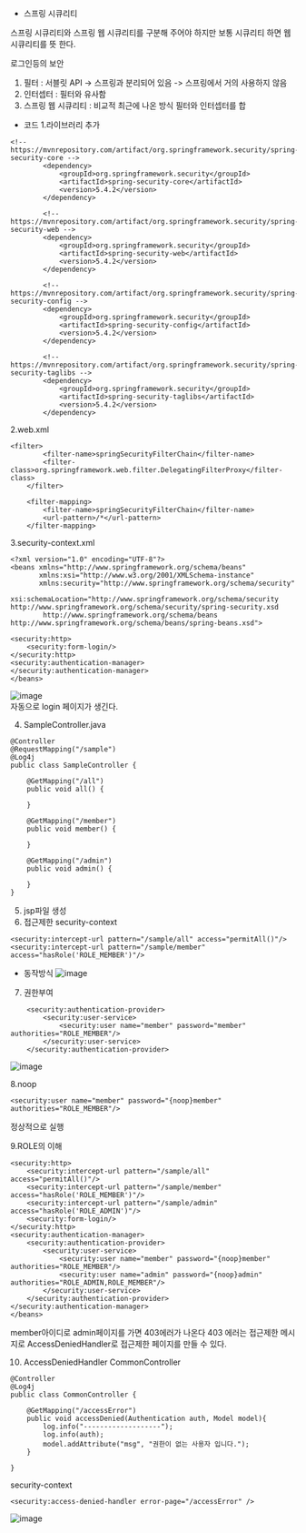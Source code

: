 * 스프링 시큐리티

스프링 시큐리티와 스프링 웹 시큐리티를 구분해 주어야 하지만 보통 시큐리티 하면 웹 시큐리티를 뜻 한다.

로그인등의 보안
1. 필터 : 서블릿 API -> 스프링과 분리되어 있음 -> 스프링에서 거의 사용하지 않음
2. 인터셉터 : 필터와 유사함 
3. 스프링 웹 시큐리티 : 비교적 최근에 나온 방식 필터와 인터셉터를 합

* 코드
1.라이브러리 추가
```
<!-- https://mvnrepository.com/artifact/org.springframework.security/spring-security-core -->
		<dependency>
			<groupId>org.springframework.security</groupId>
			<artifactId>spring-security-core</artifactId>
			<version>5.4.2</version>
		</dependency>

		<!-- https://mvnrepository.com/artifact/org.springframework.security/spring-security-web -->
		<dependency>
			<groupId>org.springframework.security</groupId>
			<artifactId>spring-security-web</artifactId>
			<version>5.4.2</version>
		</dependency>

		<!-- https://mvnrepository.com/artifact/org.springframework.security/spring-security-config -->
		<dependency>
			<groupId>org.springframework.security</groupId>
			<artifactId>spring-security-config</artifactId>
			<version>5.4.2</version>
		</dependency>

		<!-- https://mvnrepository.com/artifact/org.springframework.security/spring-security-taglibs -->
		<dependency>
			<groupId>org.springframework.security</groupId>
			<artifactId>spring-security-taglibs</artifactId>
			<version>5.4.2</version>
		</dependency>
```
2.web.xml
```
<filter>
		<filter-name>springSecurityFilterChain</filter-name>
		<filter-class>org.springframework.web.filter.DelegatingFilterProxy</filter-class>
	</filter>

	<filter-mapping>
		<filter-name>springSecurityFilterChain</filter-name>
		<url-pattern>/*</url-pattern>
	</filter-mapping>
```
3.security-context.xml
```
<?xml version="1.0" encoding="UTF-8"?>
<beans xmlns="http://www.springframework.org/schema/beans"
       xmlns:xsi="http://www.w3.org/2001/XMLSchema-instance"
       xmlns:security="http://www.springframework.org/schema/security"
       xsi:schemaLocation="http://www.springframework.org/schema/security http://www.springframework.org/schema/security/spring-security.xsd
		http://www.springframework.org/schema/beans http://www.springframework.org/schema/beans/spring-beans.xsd">

<security:http>
	<security:form-login/>
</security:http>
<security:authentication-manager>
</security:authentication-manager>
</beans>
```
![image](https://user-images.githubusercontent.com/72544949/111721235-cf5d2680-88a2-11eb-9f9c-8fac4045212c.png)  
자동으로 login 페이지가 생긴다.  

4. SampleController.java
```
@Controller
@RequestMapping("/sample")
@Log4j
public class SampleController {

    @GetMapping("/all")
    public void all() {

    }

    @GetMapping("/member")
    public void member() {

    }

    @GetMapping("/admin")
    public void admin() {

    }
}
```
5. jsp파일 생성
6. 접근제한 security-context
```
<security:intercept-url pattern="/sample/all" access="permitAll()"/>
<security:intercept-url pattern="/sample/member" access="hasRole('ROLE_MEMBER')"/>
```
* 동작방식
![image](https://user-images.githubusercontent.com/72544949/111724832-4f868a80-88a9-11eb-9445-8afc1d09d68d.png)  

7. 권한부여
```
	<security:authentication-provider>
		<security:user-service>
			<security:user name="member" password="member" authorities="ROLE_MEMBER"/>
		</security:user-service>
	</security:authentication-provider>
```
![image](https://user-images.githubusercontent.com/72544949/111726340-1b609900-88ac-11eb-8df0-58e2a1ccb81d.png)

8.noop
```
<security:user name="member" password="{noop}member" authorities="ROLE_MEMBER"/>
```
정상적으로 실행

9.ROLE의 이해
```
<security:http>
	<security:intercept-url pattern="/sample/all" access="permitAll()"/>
	<security:intercept-url pattern="/sample/member" access="hasRole('ROLE_MEMBER')"/>
	<security:intercept-url pattern="/sample/admin" access="hasRole('ROLE_ADMIN')"/>
	<security:form-login/>
</security:http>
<security:authentication-manager>
	<security:authentication-provider>
		<security:user-service>
			<security:user name="member" password="{noop}member" authorities="ROLE_MEMBER"/>
			<security:user name="admin" password="{noop}admin" authorities="ROLE_ADMIN,ROLE_MEMBER"/>
		</security:user-service>
	</security:authentication-provider>
</security:authentication-manager>
</beans>
```
member아이디로 admin페이지를 가면 403에러가 나온다
403 에러는 접근제한 메시지로 AccessDeniedHandler로 접근제한 페이지를 만들 수 있다.

10. AccessDeniedHandler
CommonController
```
@Controller
@Log4j
public class CommonController {

    @GetMapping("/accessError")
    public void accessDenied(Authentication auth, Model model){
        log.info("-------------------");
        log.info(auth);
        model.addAttribute("msg", "권한이 없는 사용자 입니다.");
    }

}
```
security-context
```
<security:access-denied-handler error-page="/accessError" />
```
![image](https://user-images.githubusercontent.com/72544949/111727999-50221f80-88af-11eb-8b45-9dcade050ea4.png)  


